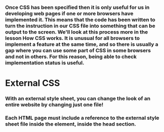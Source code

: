 ### Once CSS has been specified then it is only useful for us in developing web pages if one or more browsers have implemented it. This means that the code has been written to turn the instruction in our CSS file into something that can be output to the screen. We'll look at this process more in the lesson How CSS works. It is unusual for all browsers to implement a feature at the same time, and so there is usually a gap where you can use some part of CSS in some browsers and not in others. For this reason, being able to check implementation status is useful.




# External CSS
### With an external style sheet, you can change the look of an entire website by changing just one file!
### Each HTML page must include a reference to the external style sheet file inside the <link> element, inside the head section.

